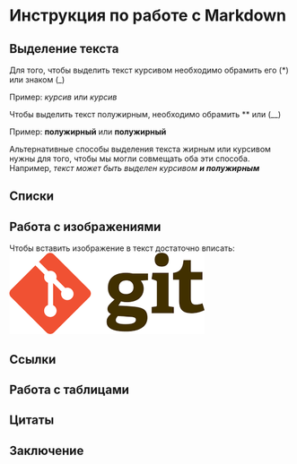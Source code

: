 # Инструкция по работе с Markdown

## Выделение текста
Для того, чтобы выделить текст курсивом необходимо обрамить его (*) или знаком (_)

Пример: *курсив* или _курсив_

Чтобы выделить текст полужирным, необходимо обрамить ** или (__)

Пример: **полужирный** или __полужирный__

Альтернативные способы выделения текста жирным или курсивом нужны для того, чтобы мы могли совмещать оба эти способа. Например, *текст может быть выделен курсивом __и полужирным__*

## Списки

## Работа с изображениями
Чтобы вставить изображение в текст достаточно вписать: ![logo](git_logo.png)


## Ссылки

## Работа с таблицами

## Цитаты

## Заключение